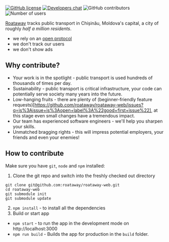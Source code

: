 [![GitHub license](https://img.shields.io/github/license/roataway/roataway-web)](https://github.com/roataway/roataway-web/blob/main/LICENSE)
[![Developers chat](https://img.shields.io/badge/zulip-join_developer_chat-blue.svg)](https://roataway.zulipchat.com/)
![GitHub contributors](https://img.shields.io/github/contributors/roataway/roataway-web)
![Number of users](https://img.shields.io/badge/users-%3C500K-brightgreen)

[Roataway](https://roataway.md) tracks public transport in Chișinău, Moldova's capital, a city of roughly _half a million residents_.
- we rely on an [open protocol](https://github.com/roataway/api-documentation)
- we don't track our users
- we don't show ads

## Why contribute?
- Your work is in the spotlight - public transport is used hundreds of thousands of times per day.
- Sustainability - public transport is critical infrastructure, your code can potentially serve society many years into the future.
- Low-hanging fruits - there are plenty of (beginner-friendly feature requests)[https://github.com/roataway/roataway-web/issues?q=is%3Aissue+is%3Aopen+label%3A%22good+first+issue%22], at this stage even small changes have a tremendous impact.
- Our team has experienced software engineers - we'll help you sharpen your skills.
- Unmatched bragging rights - this will impress potential employers, your friends and even your enemies!



## How to contribute

Make sure you have `git`, `node` and `npm` installed:

1. Clone the git repo and switch into the freshly checked out directory
```shell
git clone git@github.com:roataway/roataway-web.git
cd roataway-web
git submodule init
git submodule update
```

2. `npm install` - to install all the dependencies
3. Build or start app
  - `npm start` - to run the app in the development mode on http://localhost:3000
  - `npm run build` - Builds the app for production in the `build` folder.
